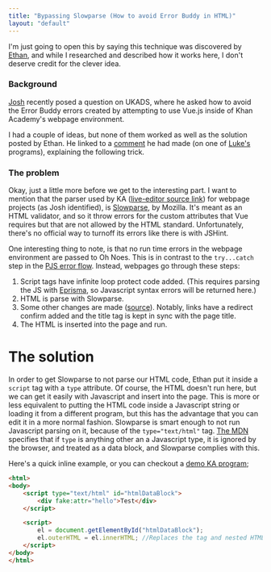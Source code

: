 ```yaml
---
title: "Bypassing Slowparse (How to avoid Error Buddy in HTML)"
layout: "default"
---
```


I'm just going to open this by saying this technique was discovered by [Ethan](https://khanacademy.org/profile/kaid_1063314115048600759228780), and while I researched and described how it works here, I don't deserve credit for the clever idea.

### Background

[Josh](https://khanacademy.org/profile/kaid_724017587964593627235978) recently posed a question on UKADS, where he asked how to avoid the Error Buddy errors created by attempting to use Vue.js inside of Khan Academy's webpage environment.

I had a couple of ideas, but none of them worked as well as the solution posted by Ethan. He linked to a [comment](https://khanacademy.org/cs/i/4992020057718784?qa_expand_key=kaencrypted_b0522ce23ec5dd28239294f6bc06eba9_f2dbccc62aa0e56d2a3ebe5cbee53c840f3a14d901cdd7b3c92b251f84ea51eb9e040c5d8d400f1cdbeb64298065bb9fa0a0853a65e562c9634397b890f9d8d965f926f6a7591038adcb2158fe5a8416989abcc25d22e76283a8edaf46c157c12e413c65f4bc29b9757c76da85a1f150a3ca31b7b14776bac5ba8e27845df0756fe47626c0faddbfc215c4a088d8034e6d1e2c9494d3616ca534e628a978cb16a6946df30d6bc8066600b6a67c03e84f44abda804774fbb0b78d5b16e07eed22) he had made (on one of [Luke's](https://khanacademy.org/profile/kaid_933093676418892226040682) programs), explaining the following trick.

### The problem

Okay, just a little more before we get to the interesting part. I want to mention that the parser used by KA ([live-editor source link](https://github.com/Khan/live-editor/commit/7b2418209fd935c61aa0916f02893ea8d7dd7ea2)) for webpage projects (as Josh identified), is [Slowparse](https://github.com/mozilla/slowparse), by Mozilla. It's meant as an HTML validator, and so it throw errors for the custom attributes that Vue requires but that are not allowed by the HTML standard. Unfortunately, there's no official way to turnoff its errors like there is with JSHint.

One interesting thing to note, is that no run time errors in the webpage environment are passed to Oh Noes. This is in contrast to the `try...catch` step in the [PJS error flow](/posts/error-buddy). Instead, webpages go through these steps:

1. Script tags have infinite loop protect code added. (This requires parsing the JS with [Eprisma](https://github.com/Khan/live-editor/blob/67e6b62e9bca6b3ed6dc5dfdcedae98c86df5af1/js/output/shared/loop-protect.js#L197), so Javascript syntax errors will be returned here.)
2. HTML is parse with Slowparse.
3. Some other changes are made ([source](https://github.com/Khan/live-editor/blob/fa96f04c7302b370dbbebc184a57309853d6d060/build/js/live-editor.output_webpage.js#L838)). Notably, links have a redirect confirm added and the title tag is kept in sync with the page title.
4. The HTML is inserted into the page and run.

# The solution

In order to get Slowparse to not parse our HTML code, Ethan put it inside a `script` tag with a `type` attribute. Of course, the HTML doesn't run here, but we can get it easily with Javascript and insert into the page. This is more or less equivalent to putting the HTML code inside a Javascript string or loading it from a different program, but this has the advantage that you can edit it in a more normal fashion. Slowparse is smart enough to not run Javascript parsing on it, because of the `type="text/html"` tag. [The MDN](https://developer.mozilla.org/en-US/docs/Web/HTML/Element/script#attr-type) specifies that if `type` is anything other an a Javascript type, it is ignored by the browser, and treated as a data block, and Slowparse complies with this.

Here's a quick inline example, or you can checkout a [demo KA program](https://khanacademy.org/cs/i/5614082676129792);

```html
<html>
<body>
    <script type="text/html" id="htmlDataBlock">
        <div fake:attr="hello">Test</div>
    </script>

    <script>
        el = document.getElementById("htmlDataBlock");
        el.outerHTML = el.innerHTML; //Replaces the tag and nested HTML with the inner HTML.
    </script>
</body>
</html>
```
